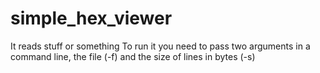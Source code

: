 # simple_hex_viewer
It reads stuff or something
To run it you need to pass two arguments in a command line, the file (-f) and the size of lines in bytes (-s)
